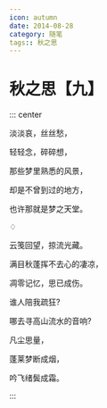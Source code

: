 ```yaml
---
icon: autumn
date: 2014-08-28
category: 随笔
tags:: 秋之思
---
```


# 秋之思【九】

::: center

淡淡哀，丝丝愁，

轻轻念，碎碎想，

那些梦里熟悉的风景，

却是不曾到过的地方，

也许那就是梦之天堂。

♢

云笺回望，掠流光藏。

满目秋蓬挥不去心的凄凉，

凋零记忆，思已成伤。

谁人陪我疏狂?

哪去寻高山流水的音响?

凡尘思量，

蓬莱梦断成烟，

吟飞绪鬓成霜。

:::
